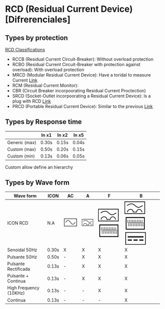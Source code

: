 # RCD (Residual Current Device) [Difrerenciales]


## Types by protection
[RCD Classifications](https://electrical-engineering-portal.com/types-of-residual-current-devices-rcd)
* RCCB (Residual Current Circuit-Breaker):  Without overload protection
* RCBO (Residual Current Circuit-Breaker with protection against overload): With overload protection
* MRCD (Modular Residual Current Device): Have a toridal to measure Current [Link](https://www.bender.de/fileadmin/content/Products/f/e/MRCD_Fly_en.pdf)
* RCM (Residual Current Monitor): 
* CBR (Circuit Breaker incorpoorating Residual Current Proctection)
* SRCD (Socket-Outlet incorpoorating a Residual Current Device): Is a plug with RCD [Link](https://www.google.com/search?q=srcd+RCD&tbm=isch&ved=2ahUKEwiWieKKteT_AhUmsCcCHbvYAe0Q2-cCegQIABAA&oq=srcd+RCD&gs_lcp=CgNpbWcQAzoHCAAQigUQQzoFCAAQgAQ6BggAEAUQHjoGCAAQBxAeOgcIABAYEIAEUOkBWJ8HYKgJaABwAHgAgAFLiAG8AZIBATOYAQCgAQGqAQtnd3Mtd2l6LWltZ8ABAQ&sclient=img&ei=VVebZNaKD6bgnsEPu7GH6A4&bih=919&biw=958&rlz=1C1GCEA_enGB995GB995)
* PRCD (Portable Residual Current Device): Similar to the previous [Link](https://www.google.com/search?q=*+PRCD+(Portable+Residual+Current+Device)%3A+RCD&tbm=isch&ved=2ahUKEwiPy_aQteT_AhVXmicCHV__AQEQ2-cCegQIABAA&oq=*+PRCD+(Portable+Residual+Current+Device)%3A+RCD&gs_lcp=CgNpbWcQA1DSCljSCmCXGGgAcAB4AIABRIgBfZIBATKYAQCgAQGqAQtnd3Mtd2l6LWltZ8ABAQ&sclient=img&ei=YlebZI-SCte0nsEP3_6HCA&bih=919&biw=958&rlz=1C1GCEA_enGB995GB995)


## Types by Response time

|               | In x1 | In x2 | In x5 |
| ------------- | ----- | ----- | ----- |
| Generic (max) | 0.30s | 0.15s | 0.04s |
| Custom  (max) | 0.50s | 0.20s | 0.15s |
| Custom (min)  | 0.13s | 0.06s | 0.05s |

Custom allow define an hierarchy


## Types by Wave form

|  Wave form              | ICON   | AC                              |  A                              |  F                                                            |  B                                                                                          |
| ----------------------- | ------ | ------------------------------- | ------------------------------- | ------------------------------------------------------------- | ------------------------------------------------------------------------------------------- |
| ICON  RCD               | N.A    | ![alt text](/Pictures/01.png)   | ![alt text](/Pictures/02.png)   | ![alt text](/Pictures/02.png) ![alt text](/Pictures/04.png)   | ![alt text](/Pictures/02.png) ![alt text](/Pictures/04.png)  ![alt text](/Pictures/03.png)  |
| Senoidal  50Hz          | 0.30s  | X                               | X                               | X                                                             | X                                                                                           |
| Pulsante  50Hz          | 0.50s  | -                               | X                               | X                                                             | X                                                                                           |
| Pulsante Rectificada    | 0.13s  | -                               | X                               | X                                                             | X                                                                                           |
| Pulsante + Continua     | 0.13s  | -                               | X                               | X                                                             | X                                                                                           |
| High Frequency (10KHz)  | 0.13s  | -                               | -                               | X                                                             | X                                                                                           |
| Continua                | 0.13s  | -                               | -                               | -                                                             | X                                                                                           |